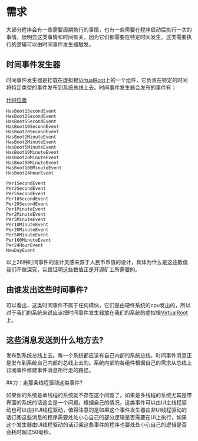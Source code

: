 # 需求

大部分程序会有一些需要周期执行的事情，也有一些需要在程序启动后执行一次的事情。很明显这类事情和时间有关，因为它们都需要在特定时间发生。这类需要执行的逻辑可以由时间事件发生器触发。

## 时间事件发生器
时间事件发生器是挂载在虚拟根[VirtualRoot](<https://github.com/ntminer/NtMiner/blob/master/src/NTMinerlib/VirtualRoot.cs>)上的一个组件，它负责在特定的时间将特定类型的事件发布到系统总线上去。时间事件发生器会发布的事件有：

[代码位置](https://github.com/ntminer/NtMiner/blob/master/src/NTMinerHub/Messages.cs)

```
HasBoot1SecondEvent
HasBoot2SecondEvent
HasBoot5SecondEvent
HasBoot10SecondEvent
HasBoot20SecondEvent
HasBoot1MinuteEvent
HasBoot2MinuteEvent
HasBoot5MinuteEvent
HasBoot10MinuteEvent
HasBoot20MinuteEvent
HasBoot50MinuteEvent
HasBoot100MinuteEvent
HasBoot24HourEvent

Per1SecondEvent
Per2SecondEvent
Per5SecondEvent
Per10SecondEvent
Per20SecondEvent
Per1MinuteEvent
Per2MinuteEvent
Per5MinuteEvent
Per10MinuteEvent
Per20MinuteEvent
Per50MinuteEvent
Per100MinuteEvent
Per24HourEvent
NewDayEvent
```

以上26种时间事件的设计灵感来源于人民币币值的设计，具体为什么是这些数值我们不做深究，实践证明这些数值正是开源矿工所需要的。

## 由谁发出这些时间事件?

可以看出，这类时间事件不属于任何模块，它们是由硬件系统的cpu发出的，所以对于我们的系统来说应该把时间事件发生器放在我们的系统的虚拟根[VirtualRoot](<https://github.com/ntminer/NtMiner/blob/master/src/NTMinerlib/VirtualRoot.cs>)上。

## 这些消息发送到什么地方去?
发布到系统总线上去。每一个系统都应该有自己内部的系统总线，时间事件消息正是发布到系统自己内部的总线上去的。系统内部的各组件根据自己的需求从总线上订阅事件修建事件消息所行走的路径。

##力：走那条线程驱动这类事件?

如果你的系统是单线程的系统就不存在这个问题了，如果是多线程的系统尤其是带界面的系统的话这会是一个问题。根据自己的情况，这类事件可以由UI主线程驱动也可以由非UI线程驱动，值得注意的是如果这个事件发生器由非UI线程驱动的话订阅这些消息的程序需要处处小心自己的部分逻辑是否需要在UI上执行，如果这个发生器由UI线程驱动的话订阅这些事件的程序也要处处小心自己的逻辑是否会耗时超过50毫秒。
